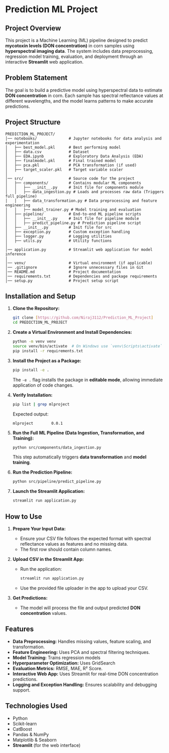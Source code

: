 # Prediction ML Project

## Project Overview
This project is a Machine Learning (ML) pipeline designed to predict **mycotoxin levels (DON concentration)** in corn samples using **hyperspectral imaging data**. The system includes data preprocessing, regression model training, evaluation, and deployment through an interactive **Streamlit** web application.

## Problem Statement
The goal is to build a predictive model using hyperspectral data to estimate **DON concentration** in corn. Each sample has spectral reflectance values at different wavelengths, and the model learns patterns to make accurate predictions.

## Project Structure
```
PREDICTION_ML_PROJECT/
│── notebooks/              # Jupyter notebooks for data analysis and experimentation
│   ├── best_model.pkl      # Best performing model
│   ├── data.csv            # Dataset
│   ├── EDA.ipynb           # Exploratory Data Analysis (EDA)
│   ├── finalmodel.pkl      # Final trained model
│   ├── pca.pkl             # PCA transformation (if used)
│   ├── target_scaler.pkl   # Target variable scaler
│
│── src/                    # Source code for the project
│   ├── components/         # Contains modular ML components
│   │   ├── __init__.py     # Init file for components module
│   │   ├── data_ingestion.py # Loads and processes raw data (Triggers full pipeline)
│   │   ├── data_transformation.py # Data preprocessing and feature engineering
│   │   ├── model_trainer.py # Model training and evaluation
│   ├── pipeline/           # End-to-end ML pipeline scripts
│   │   ├── __init__.py     # Init file for pipeline module
│   │   ├── predict_pipeline.py # Prediction pipeline script
│   ├── __init__.py         # Init file for src
│   ├── exception.py        # Custom exception handling
│   ├── logger.py           # Logging utilities
│   ├── utils.py            # Utility functions
│
│── application.py          # Streamlit web application for model inference
│
│── venv/                   # Virtual environment (if applicable)
│── .gitignore              # Ignore unnecessary files in Git
│── README.md               # Project documentation
│── requirements.txt        # Dependencies and package requirements
│── setup.py                # Project setup script
```

## Installation and Setup

1. **Clone the Repository:**
   ```bash
   git clone [https://github.com/Niraj3112/Prediction_ML_Project]
   cd PREDICTION_ML_PROJECT
   ```
2. **Create a Virtual Environment and Install Dependencies:**
   ```bash
   python -m venv venv
   source venv/bin/activate  # On Windows use `venv\Scripts\activate`
   pip install -r requirements.txt
   ```
3. **Install the Project as a Package:**
   ```bash
   pip install -e .
   ```
   The `-e .` flag installs the package in **editable mode**, allowing immediate application of code changes.

4. **Verify Installation:**
   ```bash
   pip list | grep mlproject
   ```
   Expected output:
   ```
   mlproject        0.0.1
   ```

5. **Run the Full ML Pipeline (Data Ingestion, Transformation, and Training):**
   ```bash
   python src/components/data_ingestion.py
   ```
   This step automatically triggers **data transformation** and **model training**.

6. **Run the Prediction Pipeline:**
   ```bash
   python src/pipeline/predict_pipeline.py
   ```

7. **Launch the Streamlit Application:**
   ```bash
   streamlit run application.py
   ```

## How to Use

1. **Prepare Your Input Data:**  
   - Ensure your CSV file follows the expected format with spectral reflectance values as features and no missing data.
   - The first row should contain column names.

2. **Upload CSV in the Streamlit App:**  
   - Run the application:  
     ```bash
     streamlit run application.py
     ```
   - Use the provided file uploader in the app to upload your CSV.

3. **Get Predictions:**  
   - The model will process the file and output predicted **DON concentration** values.

## Features
- **Data Preprocessing:** Handles missing values, feature scaling, and transformation.
- **Feature Engineering:** Uses PCA and spectral filtering techniques.
- **Model Training:** Trains regression models 
- **Hyperparameter Optimization:** Uses GridSearch 
- **Evaluation Metrics:** RMSE, MAE, R² Score.
- **Interactive Web App:** Uses Streamlit for real-time DON concentration predictions.
- **Logging and Exception Handling:** Ensures scalability and debugging support.

## Technologies Used
- Python
- Scikit-learn
- CatBoost
- Pandas & NumPy
- Matplotlib & Seaborn
- **Streamlit** (for the web interface)
